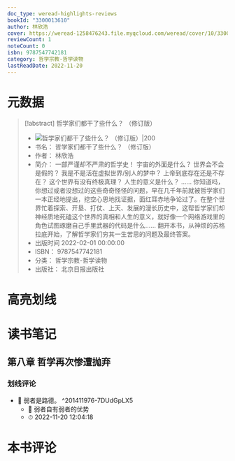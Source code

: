 ```yaml
---
doc_type: weread-highlights-reviews
bookId: "3300013610"
author: 林欣浩
cover: https://weread-1258476243.file.myqcloud.com/weread/cover/10/3300013610/t7_3300013610.jpg
reviewCount: 1
noteCount: 0
isbn: 9787547742181
category: 哲学宗教-哲学读物
lastReadDate: 2022-11-20
---
```

# 元数据
> [!abstract] 哲学家们都干了些什么？ （修订版）
> - ![ 哲学家们都干了些什么？ （修订版）|200](https://weread-1258476243.file.myqcloud.com/weread/cover/10/3300013610/t7_3300013610.jpg)
> - 书名： 哲学家们都干了些什么？ （修订版）
> - 作者： 林欣浩
> - 简介： 一部严谨却不严肃的哲学史！
      宇宙的外面是什么？
      世界会不会是假的？
      我是不是活在虚拟世界/别人的梦中？
      上帝到底存在还是不存在？
      这个世界有没有终极真理？
      人生的意义是什么？
      ……
      你知道吗，你想过或者没想过的这些奇奇怪怪的问题，早在几千年前就被哲学家们一本正经地提出，挖空心思地找证据，面红耳赤地争论过了。在整个世界忙着探索、开垦、打仗、上天、发展的漫长历史中，这帮哲学家们却神经质地死磕这个世界的真相和人生的意义，就好像一个网络游戏里的角色试图琢磨自己手里武器的代码是什么……
翻开本书，从神烦的苏格拉底开始，了解哲学家们穷其一生苦思的问题及最终答案。
> - 出版时间 2022-02-01 00:00:00
> - ISBN： 9787547742181
> - 分类： 哲学宗教-哲学读物
> - 出版社： 北京日报出版社

# 高亮划线

# 读书笔记

## 第八章 哲学再次惨遭抛弃

### 划线评论
- 📌 弱者是路德。  ^201411976-7DUdGpLX5
    - 💭 弱者自有弱者的优势
    - ⏱ 2022-11-20 12:04:18
   
# 本书评论
